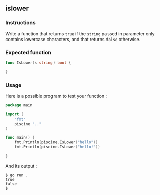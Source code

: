 ## islower

### Instructions

Write a function that returns `true` if the `string` passed in parameter only contains lowercase characters, and that returns `false` otherwise.

### Expected function

```go
func IsLower(s string) bool {

}
```

### Usage

Here is a possible program to test your function :

```go
package main

import (
	"fmt"
	piscine ".."
)

func main() {
	fmt.Println(piscine.IsLower("hello"))
	fmt.Println(piscine.IsLower("hello!"))

}
```

And its output :

```console
$ go run .
true
false
$
```
